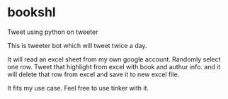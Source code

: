 # bookshl
Tweet using python on tweeter

This is tweeter bot which will tweet twice a day.

It will read an excel sheet from my own google account. Randomly select one row.
Tweet that highlight from excel with book and authur info.
and it will delete that row from excel and save it to new excel file.

It fits my use case. Feel free to use tinker with it.

